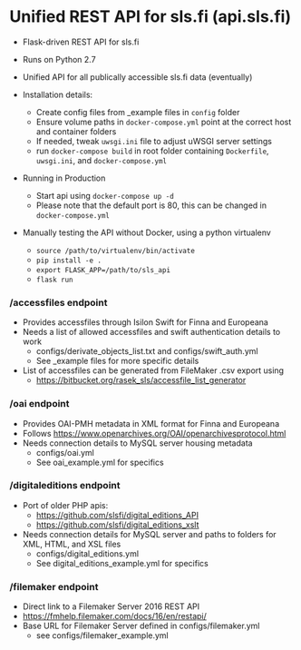 # Unified REST API for sls.fi (api.sls.fi)
- Flask-driven REST API for sls.fi
- Runs on Python 2.7
- Unified API for all publically accessible sls.fi data (eventually)
- Installation details:
    - Create config files from _example files in `config` folder
    - Ensure volume paths in `docker-compose.yml` point at the correct host and container folders
    - If needed, tweak `uwsgi.ini` file to adjust uWSGI server settings
    - run `docker-compose build` in root folder containing `Dockerfile`, `uwsgi.ini`, and `docker-compose.yml`
    
- Running in Production
    - Start api using `docker-compose up -d`
    - Please note that the default port is 80, this can be changed in `docker-compose.yml`
    
- Manually testing the API without Docker, using a python virtualenv
    - `source /path/to/virtualenv/bin/activate`
    - `pip install -e .`
    - `export FLASK_APP=/path/to/sls_api`
    - `flask run`
    
### /accessfiles endpoint
- Provides accessfiles through Isilon Swift for Finna and Europeana
- Needs a list of allowed accessfiles and swift authentication details to work
    - configs/derivate_objects_list.txt and configs/swift_auth.yml
    - See _example files for more specific details
- List of accessfiles can be generated from FileMaker .csv export using
    - https://bitbucket.org/rasek_sls/accessfile_list_generator
    
### /oai endpoint
- Provides OAI-PMH metadata in XML format for Finna and Europeana
- Follows https://www.openarchives.org/OAI/openarchivesprotocol.html
- Needs connection details to MySQL server housing metadata
    - configs/oai.yml
    - See oai_example.yml for specifics
 
### /digitaleditions endpoint
- Port of older PHP apis:
    - https://github.com/slsfi/digital_editions_API 
    - https://github.com/slsfi/digital_editions_xslt
- Needs connection details for MySQL server and paths to folders for XML, HTML, and XSL files
    - configs/digital_editions.yml
    - See digital_editions_example.yml for specifics

### /filemaker endpoint
- Direct link to a Filemaker Server 2016 REST API
- https://fmhelp.filemaker.com/docs/16/en/restapi/
- Base URL for Filemaker Server defined in configs/filemaker.yml
    - see configs/filemaker_example.yml
